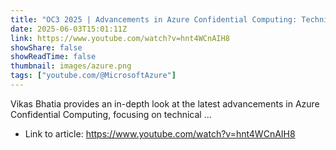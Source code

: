 ```yaml
---
title: "OC3 2025 | Advancements in Azure Confidential Computing: Technical Innovations and Real-World Apps"
date: 2025-06-03T15:01:11Z
link: https://www.youtube.com/watch?v=hnt4WCnAIH8
showShare: false
showReadTime: false
thumbnail: images/azure.png
tags: ["youtube.com/@MicrosoftAzure"]
---
```

Vikas Bhatia provides an in-depth look at the latest advancements in Azure Confidential Computing, focusing on technical ...

- Link to article: https://www.youtube.com/watch?v=hnt4WCnAIH8
